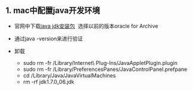 ## 1. mac中配置java开发环境
* 官网中下载[java jdk安装包](http://www.oracle.com/technetwork/java/javase/archive-139210.html)
  选择以前的版本oracle for Archive
* 通过java -version来进行验证


* 卸载
    * sudo rm -fr /Library/Internet\ Plug-Ins/JavaAppletPlugin.plugin
    * sudo rm -fr /Library/PreferencesPanes/JavaControlPanel.prefpane
    * cd /Library/Java/JavaVirtualMachines
    * rm -rf jdk1.7.0_06.jdk
